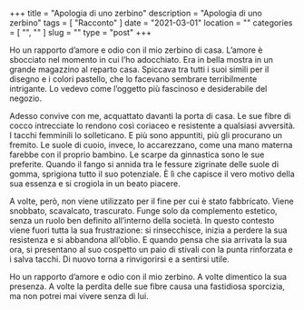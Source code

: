 +++
title = "Apologia di uno zerbino"
description = "Apologia di uno zerbino"
tags = [ "Racconto" ]
date = "2021-03-01"
location = ""
categories = [
  "",
  ""
]
slug = ""
type = "post"
+++

Ho un rapporto d’amore e odio con il mio zerbino di casa. L’amore è sbocciato nel momento in cui l’ho adocchiato. Era in bella mostra in un grande magazzino al reparto casa. Spiccava tra tutti i suoi simili per il disegno e i colori pastello, che lo facevano sembrare terribilmente intrigante. Lo vedevo come l’oggetto più fascinoso e desiderabile del negozio.  

Adesso convive con me, acquattato davanti la porta di casa. Le sue fibre di cocco intrecciate lo rendono così coriaceo e resistente a qualsiasi avversità. I tacchi femminili lo solleticano. E più sono appuntiti, più gli procurano un fremito. Le suole di cuoio, invece, lo accarezzano, come una mano materna farebbe con il proprio bambino. Le scarpe da ginnastica sono le sue preferite. Quando il fango si annida tra le fessure zigrinate delle suole di gomma, sprigiona tutto il suo potenziale. È lì che capisce il vero motivo della sua essenza e si crogiola in un beato piacere. 

A volte, però, non viene utilizzato per il fine per cui è stato fabbricato. Viene snobbato, scavalcato, trascurato. Funge solo da complemento estetico, senza un ruolo ben definito all’interno della società. In questo contesto viene fuori tutta la sua frustrazione: si rinsecchisce, inizia a perdere la sua resistenza e si abbandona all’oblio. E quando pensa che sia arrivata la sua ora, si presentano al suo cospetto un paio di stivali con la punta rinforzata e i salva tacchi. Di nuovo torna a rinvigorirsi e a sentirsi utile.

Ho un rapporto d’amore e odio con il mio zerbino. A volte dimentico la sua presenza. A volte la perdita delle sue fibre causa una fastidiosa sporcizia, ma non potrei mai vivere senza di lui.
